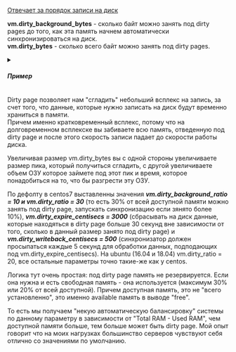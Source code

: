 [Отвечает за порядок записи на диск](https://qna.habr.com/q/538906)   

**vm.dirty_background_bytes** - сколько байт можно занять под dirty pages до того, как эта память начнем автоматически синхронизироваться на диск.    
**vm.dirty_bytes** - сколько всего байт можно занять под dirty pages.   

<details><summary><h5>Пример</h5></summary>
Например у вас выставлен vm.dirty_background_bytes = 10, vm.dirty_bytes = 30, скорость записи на диск 2 байта в секунду, а скорость записи в ОЗУ 5 байт в секунду (все специально такое маленькое, что бы наглядно было понятно что происходит и не путаться в переводе значений из байт в мегабайты, байт в секунду в мегабиты в секунду и т.п.).
(Сделаем оговорку что dirty pages работает намного сложнее, чем описанно ниже. Он работает со страницами, а не с байтами, он имеет привязку к конкретным файлам и еще куча нюансов. Ниже очень упрощенный вариант объяснения, что бы получить примерное представление о том, что вообще происходит).

В Секунду 0 (начало примера) vm.dirty_background_bytes = 0, диск полностью простаивает и ничего не происходит (опустим момент что linux многопоточный и такая ситуация почти нереальна в реальной жизни).   

Вдруг какой-то процесс начинает писать что-то на диск, фактически он изменяет данные в ОЗУ и помечает страницу как dirty page, фактической записи на диск не происходит (если не происходит вызов fsync, но об этом ниже).   

То есть через секунду, в секунду 1 у нас расклад такой: vm.dirty_background_bytes = 5 (скорость записи в ОЗУ ведь равно 5, дальше будет предполагать что процесс всегда будет писать с этой скоростью, потому что например ему нужно многое записать и все данные к этому уже подготовленны), vm.dirty_bytes = 5 (vm.dirty_bytes - это доступный для dirty page объем памяти, vm.dirty_background_bytes - это часть от vm.dirty_bytes), скорость записи на диск = 0.   

Следующая, 2 секунда: vm.dirty_background_bytes = 10, vm.dirty_bytes = 10, скорость записи на диск = 0.   

Следующая, 3 секунда: vm.dirty_background_bytes = 15, vm.dirty_bytes = 15, скорость записи на диск = 2 (vm.dirty_background_bytes превысил установленные нами условные 10 байт и запускается процесс синхронизации, он выбирает на скорость 2 байта в секунду (как мы условились выше) данные и пишет их на диск) (тут можно спорить в какой именно момент запуститься процесс синхронизации dirty pages на диск, когда vm.dirty_background_bytes будет 9, 10 или 11, но в данном случае этот вопрос не принципиальный).   

Следующая, 4 секунда: vm.dirty_bytes = 18 (+5 записал процесс, -2 синхронизировал процесс синхронизации, итого 15+5-2=18). vm.dirty_background_bytes нас больше не интересует, потому что он синхронизатор уже запустился.   

5 секунда: vm.dirty_bytes = 18   
6 секунда: vm.dirty_bytes = 21   
7 секунда: vm.dirty_bytes = 24   
8 секунда: vm.dirty_bytes = 27   
9 секунда: vm.dirty_bytes = 30   
10 секунда: vm.dirty_bytes = 30    
(vm.dirty_bytes уперся в вышеусловленное значение в 30 байт, больше места под dirty page у нас нет, поскольку синхронизирует записывает по 2 байта/с то мы упираемся в 2 байта/с, пока процесс не запишет все свои данные).   

...
Энная секунда: (процесс записал все необходимые ему данные): vm.dirty_bytes = 28   
n+1: vm.dirty_bytes = 26 (и т.п.).
</details>

Dirty page позволяет нам "сгладить" небольший всплекс на запись, за счет того, что данные, которые нужно записать на диск будут временно храниться в памяти.    
Причем именно кратковременный всплекс, потому что на долговременном всплекске вы забиваете всю память, отведенную под dirty page и после этого скорость записи падает до скорости работы диска.   

Увеличивая размер vm.dirty_bytes вы с одной стороны увеличиваете размер пика, который получиться сгладить, с другой увеличиваете объем ОЗУ которое займете под этот пик и время, которое понадобиться на то, что бы разгрести эту ОЗУ.    

По дефолту в centos7 выставленны значения ***vm.dirty_background_ratio = 10 и vm.dirty_ratio = 30*** (то есть 30% от всей доступной памяти можно занять под dirty page, запускать синхронизацию если зянято более 10%), ***vm.dirty_expire_centisecs = 3000*** (сбрасывать на диск данные, которые находяться в dirty page больше 30 секунд вне зависимости от того, сколько в данный размер занято под dirty page) и ***vm.dirty_writeback_centisecs = 500*** (синхронизатор должен просыпаться каждые 5 секунд для обработки данных, подподающих под vm.dirty_expire_centisecs).
На ubuntu (16.04 и 18.04) vm.dirty_ratio = 20, все остальные параметры точно такие-же как у centos.   

Логика тут очень простая: под dirty page память не резервируется. Если она нужна и есть свободная память - она используется (максимум 30% или 20% от всей доступной). Причем доступная память, это не "всего установленно", это именно available память в выводе "free".   

То есть мы получаем "некую автоматическую балансировку" системы по данному параметру в зависимости от "Total RAM - Used RAM", чем доступной памяти больше, тем больше может быть dirty page. Мой опыт говорит что на моих нагрузках большинство серверов чувствуют себя отлично со значениями по умолчанию.
